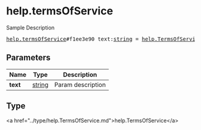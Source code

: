 # help.termsOfService

Sample Description

<pre>
<a href="../constructor/help.termsOfService.md">help.termsOfService</a>#f1ee3e90 text:<a href="../type/string.md">string</a> = <a href="../type/help.TermsOfService.md">help.TermsOfService</a>;
</pre>

## Parameters

| Name | Type | Description |
|------|:----:|-------------|
| **text** | <a href="../type/string.md">string</a> | Param description |

## Type

&lt;a href=&#34;../type/help.TermsOfService.md&#34;&gt;help.TermsOfService&lt;/a&gt;
